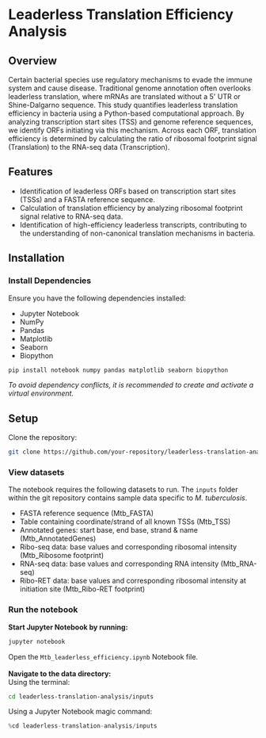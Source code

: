 # Leaderless Translation Efficiency Analysis

## Overview
Certain bacterial species use regulatory mechanisms to evade the immune system and cause disease. Traditional genome annotation often overlooks leaderless translation, where mRNAs are translated without a 5' UTR or Shine-Dalgarno sequence. This study quantifies leaderless translation efficiency in bacteria using a Python-based computational approach. By analyzing transcription start sites (TSS) and genome reference sequences, we identify ORFs initiating via this mechanism. Across each ORF, translation efficiency is determined by calculating the ratio of ribosomal footprint signal (Translation) to the RNA-seq data (Transcription).

## Features
- Identification of leaderless ORFs based on transcription start sites (TSSs) and a FASTA reference sequence.
- Calculation of translation efficiency by analyzing ribosomal footprint signal relative to RNA-seq data.
- Identification of high-efficiency leaderless transcripts, contributing to the understanding of non-canonical translation mechanisms in bacteria.

## Installation
### Install Dependencies
Ensure you have the following dependencies installed:
- Jupyter Notebook
- NumPy
- Pandas
- Matplotlib
- Seaborn
- Biopython
```bash
pip install notebook numpy pandas matplotlib seaborn biopython
```
*To avoid dependency conflicts, it is recommended to create and activate a virtual environment.*

## Setup
Clone the repository:
```bash
git clone https://github.com/your-repository/leaderless-translation-analysis.git
```
### View datasets
The notebook requires the following datasets to run. The `inputs` folder within the git repository contains sample data specific to *M. tuberculosis*.
- FASTA reference sequence (Mtb_FASTA)
- Table containing coordinate/strand of all known TSSs (Mtb_TSS)
- Annotated genes: start base, end base, strand & name (Mtb_AnnotatedGenes)
- Ribo-seq data: base values and corresponding ribosomal intensity (Mtb_Ribosome footprint)
- RNA-seq data: base values and corresponding RNA intensity (Mtb_RNA-seq)
- Ribo-RET data: base values and corresponding ribosomal intensity at initiation site (Mtb_Ribo-RET footprint)

### Run the notebook
**Start Jupyter Notebook by running:**
```bash
jupyter notebook
```
Open the `Mtb_leaderless_efficiency.ipynb` Notebook file.<br><br>
**Navigate to the data directory:**<br>
Using the terminal:
```bash
cd leaderless-translation-analysis/inputs
```
Using a Jupyter Notebook magic command:
```Python
%cd leaderless-translation-analysis/inputs
```
